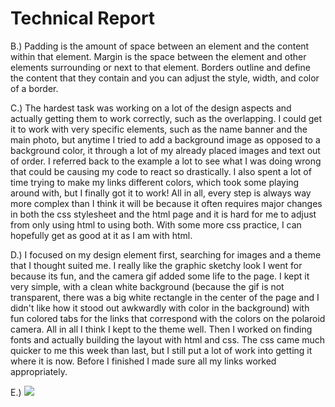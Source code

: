 <h1>Technical Report</h1>

B.) Padding is the amount of space between an element and the content within that element. Margin is the space between the element and other elements surrounding or next to that element. Borders outline and define the content that they contain and you can adjust the style, width, and color of a border.

C.) The hardest task was working on a lot of the design aspects and actually getting them to work correctly, such as the overlapping. I could get it to work with very specific elements, such as the name banner and the main photo, but anytime I tried to add a background image as opposed to a background color, it through a lot of my already placed images and text out of order. I referred back to the example a lot to see what I was doing wrong that could be causing my code to react so drastically. I also spent a lot of time trying to make my links different colors, which took some playing around with, but I finally got it to work! All in all, every step is always way more complex than I think it will be because it often requires major changes in both the css stylesheet and the html page and it is hard for me to adjust from only using html to using both. With some more css practice, I can hopefully get as good at it as I am with html.

D.) I focused on my design element first, searching for images and a theme that I thought suited me. I really like the graphic sketchy look I went for because its fun, and the camera gif added some life to the page. I kept it very simple, with a clean white background (because the gif is not transparent, there was a big white rectangle in the center of the page and I didn't like how it stood out awkwardly with color in the background) with fun colored tabs for the links that correspond with the colors on the polaroid camera. All in all I think I kept to the theme well. Then I worked on finding fonts and actually building the layout with html and css. The css came much quicker to me this week than last, but I still put a lot of work into getting it where it is now. Before I finished I made sure all my links worked appropriately.

E.) <img src="./images/hp-screenshot.png" />
